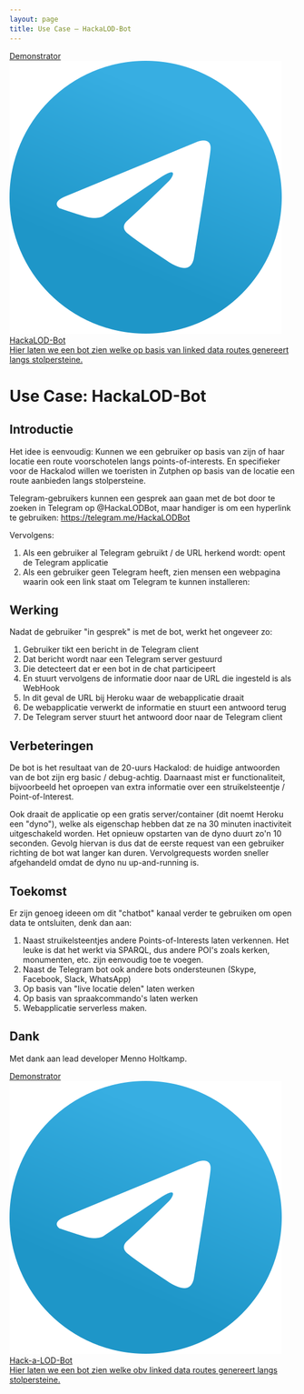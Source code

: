 ```yaml
---
layout: page
title: Use Case ― HackaLOD-Bot
---
```


<div class="cards-wrapper">
    <a href="https://telegram.me/HackaLODBot">
    <div class="card">
      <div class="card-type">Demonstrator</div>
      <img class="card-image" src="/assets/images/telegram.png">
      <div class="card-title">HackaLOD-Bot</div>
      <div class="card-description">Hier laten we een bot zien welke op basis van linked data routes genereert langs stolpersteine. </div>
    </div>
  </a>
</div>

# Use Case: HackaLOD-Bot

## Introductie

Het idee is eenvoudig: Kunnen we een gebruiker op basis van zijn of haar locatie een route voorschotelen langs points-of-interests. 
En specifieker voor de Hackalod willen we toeristen in Zutphen op basis van de locatie een route aanbieden langs stolpersteine. 

Telegram-gebruikers kunnen een gesprek aan gaan met de bot door te zoeken in Telegram op @HackaLODBot, maar handiger is om een hyperlink te gebruiken: https://telegram.me/HackaLODBot

Vervolgens: 
1.	Als een gebruiker al Telegram gebruikt / de URL herkend wordt: opent de Telegram applicatie
2.	Als een gebruiker geen Telegram heeft, zien mensen een webpagina waarin ook een link staat om Telegram te kunnen installeren:
 
 
## Werking
Nadat de gebruiker "in gesprek" is met de bot, werkt het ongeveer zo:
1.	Gebruiker tikt een bericht in de Telegram client
2.	Dat bericht wordt naar een Telegram server gestuurd
3.	Die detecteert dat er een bot in de chat participeert
4.  En stuurt vervolgens de informatie door naar de URL die ingesteld is als WebHook
5.  In dit geval de URL bij Heroku waar de webapplicatie draait
6.  De webapplicatie verwerkt de informatie en stuurt een antwoord terug
7.	De Telegram server stuurt het antwoord door naar de Telegram client 
 
 
## Verbeteringen
De bot is het resultaat van de 20-uurs Hackalod: de huidige antwoorden van de bot zijn erg basic / debug-achtig. Daarnaast mist er functionaliteit, bijvoorbeeld het oproepen van extra informatie over een struikelsteentje / Point-of-Interest.
 
Ook draait de applicatie op een gratis server/container (dit noemt Heroku een "dyno"), welke als eigenschap hebben dat ze na 30 minuten inactiviteit uitgeschakeld worden. Het opnieuw opstarten van de dyno duurt zo'n 10 seconden. Gevolg hiervan is dus dat de eerste request van een gebruiker richting de bot wat langer kan duren. Vervolgrequests worden sneller afgehandeld omdat de dyno nu up-and-running is.
 
## Toekomst

Er zijn genoeg ideeen om dit "chatbot" kanaal verder te gebruiken om open data te ontsluiten, denk dan aan:
1.	Naast struikelsteentjes andere Points-of-Interests laten verkennen. Het leuke is dat het werkt via SPARQL, dus andere POI's zoals kerken, monumenten, etc. zijn eenvoudig toe te voegen. 
2.	Naast de Telegram bot ook andere bots ondersteunen (Skype, Facebook, Slack, WhatsApp)
3.	Op basis van "live locatie delen" laten werken
4.	Op basis van spraakcommando's laten werken
5.	Webapplicatie serverless maken.
 
## Dank
Met dank aan lead developer Menno Holtkamp.

<div class="cards-wrapper">
    <a href="https://telegram.me/HackaLODBot">
    <div class="card">
      <div class="card-type">Demonstrator</div>
      <img class="card-image" src="/assets/images/telegram.png">
      <div class="card-title">Hack-a-LOD-Bot</div>
      <div class="card-description">Hier laten we een bot zien welke obv linked data routes genereert langs stolpersteine. </div>
    </div>
  </a>
</div>
